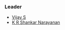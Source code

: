 ### Leader

* [Vijay S](mailto:vijay.s@owasp.org)
* [K R Shankar Narayanan](mailto:kr.shankar@owasp.org)

